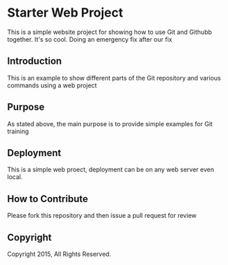 # Starter Web Project

This is a simple website project for showing how to use Git and Githubb together.  It's so cool.
Doing an emergency fix after our fix

## Introduction

This is an example to show different parts of the Git repository and various commands using a web project

## Purpose

As stated above, the main purpose is to provide simple examples for Git training 

## Deployment

This is a simple web proect, deployment can be on any web server even local.

## How to Contribute

Please fork this repository and then issue a pull request for review

## Copyright

Copyright 2015, All Rights Reserved.